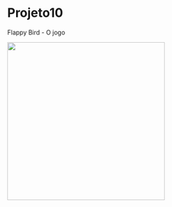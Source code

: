 # Projeto10
 Flappy Bird - O jogo
<div>
 <img height = "360em" src = "https://user-images.githubusercontent.com/105980233/170894719-8d7997de-4693-48a0-b6e5-760454222b45.png">
